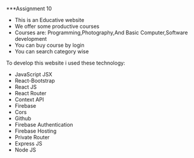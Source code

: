 ***Assignment 10
<ul>
    <li>This is an Educative website</li>
    <li>We offer some productive courses</li>
    <li>Courses are: Programming,Photography,And Basic Computer,Software development</li>
    <li>You can buy course by login</li>
    <li>You can search category wise</li>

</ul>

To develop this website i used these technology:

<ul>
    <li>JavaScript JSX</li>
    <li>React-Bootstrap</li>
    <li>React JS</li>
    <li>React Router</li>
    <li>Context API</li>
    <li>Firebase</li>
    <li>Cors</li>
    <li>Github</li>
    <li>Firebase Authentication</li>
    <li>Firebase Hosting</li>
    <li>Private Router</li>
    <li>Express JS</li>
    <li>Node JS</li>


</ul>